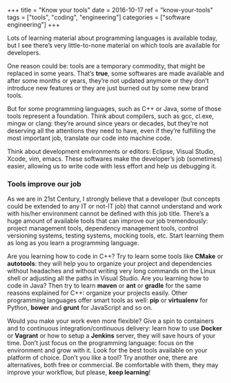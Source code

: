 +++
title =  "Know your tools"
date =  2016-10-17
ref = "know-your-tools"
tags = ["tools", "coding", "engineering"]
categories = ["software engineering"]
+++

Lots of learning material about programming languages is available today, but I see there’s very little-to-none material on which tools are available for developers.

One reason could be: tools are a temporary commodity, that might be replaced in some years. That’s **true**, some softwares are made available and after some months or years, they’re not updated anymore or they don’t introduce new features or they are just burned out by some new brand tools.

<!--more-->

But for some programming languages, such as C++ or Java, some of those tools represent a foundation. Think about compilers, such as gcc, cl.exe, mingw or clang: they’re around since years or decades, but they’re not deserving all the attentions they need to have, even if they’re fulfilling the most important job, translate our code into machine code.

Think about development environments or editors: Eclipse, Visual Studio, Xcode, vim, emacs. These softwares make the developer’s job (sometimes) easier, allowing us to write code with less effort and help us debugging it.

### Tools improve our job

As we are in 21st Century, I strongly believe that a developer (but concepts could be extended to any IT or not-IT job) that cannot understand and work with his/her environment cannot be defined with this job title.
There’s a huge amount of available tools that can improve our job tremendously: project management tools, dependency management tools, control versioning systems, testing systems, mocking tools, etc.
Start learning them as long as you learn a programming language.

Are you learning how to code in C++? Try to learn some tools like **CMake** or **autotools**: they will help you to organize your project and dependencies without headaches and without writing very long commands on the Linux shell or adjusting all the paths in Visual Studio.
Are you learning how to code in Java? Then try to learn **maven** or **ant** or **gradle** for the same reasons explained for C++: organize your projects easily.
Other programming languages offer smart tools as well: **pip** or **virtualenv** for Python, **bower** and **grunt** for JavaScript and so on.

Would you make your work even more flexible? Give a spin to containers and to continuous integration/continuous delivery: learn how to use **Docker** or **Vagrant** or how to setup a **Jenkins** server, they will save hours of your time.
Don’t just focus on the programming language: focus on the environment and grow with it. Look for the best tools available on your platform of choice.
Don’t you like a tool? Try another one, there are alternatives, both free or commercial. Be comfortable with them, they may improve your workflow, but please, **keep learning**!
